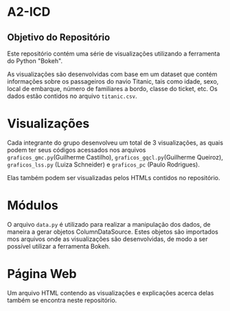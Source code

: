 # A2-ICD

## Objetivo do Repositório
Este repositório contém uma série de visualizações utilizando a ferramenta do Python "Bokeh".

As visualizações são desenvolvidas com base em um dataset que contém informações sobre os passageiros 
do navio Titanic, tais como idade, sexo, local de embarque, número de familiares a bordo, classe
do ticket, etc. Os dados estão contidos no arquivo `titanic.csv`.

# Visualizações
Cada integrante do grupo desenvolveu um total de 3 visualizações, as quais podem ter seus códigos
acessados nos arquivos `graficos_gmc.py`(Guilherme Castilho), `graficos_gqcl.py`(Guilherme Queiroz),
`graficos_lss.py` (Luiza Schneider) e `graficos_pc` (Paulo Rodrigues).

Elas também podem ser visualizadas pelos HTMLs contidos no repositório.

# Módulos
O arquivo `data.py` é utilizado para realizar a manipulação dos dados, de maneira a gerar objetos ColumnDataSource.
Estes objetos são importados mos arquivos onde as visualizações são desenvolvidas, de modo a ser possível utilizar
a ferramenta Bokeh.

# Página Web
Um arquivo HTML contendo as visualizações e explicações acerca delas também se encontra neste repositório.
